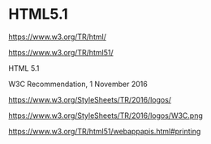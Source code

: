 # HTML5.1  

https://www.w3.org/TR/html/

https://www.w3.org/TR/html51/

HTML 5.1  

W3C Recommendation, 1 November 2016




https://www.w3.org/StyleSheets/TR/2016/logos/  

https://www.w3.org/StyleSheets/TR/2016/logos/W3C.png  





https://www.w3.org/TR/html51/webappapis.html#printing








